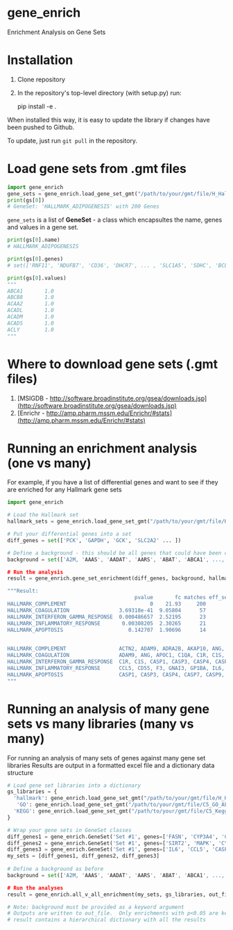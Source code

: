 # gene_enrich
Enrichment Analysis on Gene Sets

# Installation
1. Clone repository
2. In the repository's top-level directory (with setup.py) run:

    pip install -e .
    
When installed this way, it is easy to update the library if changes have been pushed to Github.

To update, just run `git pull` in the repository.

# Load gene sets from .gmt files
```python
import gene_enrich
gene_sets = gene_enrich.load_gene_set_gmt("/path/to/your/gmt/file/H_Hallmark.gmt")
print(gs[0])
# GeneSet: 'HALLMARK_ADIPOGENESIS' with 200 Genes
```

`gene_sets` is a list of **GeneSet** - a class which encapsultes the name, genes and values in a gene set.

```python
print(gs[0].name)
# HALLMARK_ADIPOGENESIS

print(gs[0].genes)
# set(['RNF11', 'NDUFB7', 'CD36', 'DHCR7', ... , 'SLC1A5', 'SDHC', 'BCL6', 'IMMT', 'COQ3'])

print(gs[0].values)
"""
ABCA1       1.0
ABCB8       1.0
ACAA2       1.0
ACADL       1.0
ACADM       1.0
ACADS       1.0
ACLY        1.0
"""
```

# Where to download gene sets (.gmt files)
1. [MSIGDB - http://software.broadinstitute.org/gsea/downloads.jsp](http://software.broadinstitute.org/gsea/downloads.jsp)
2. [Enrichr - http://amp.pharm.mssm.edu/Enrichr/#stats](http://amp.pharm.mssm.edu/Enrichr/#stats)

# Running an enrichment analysis (one vs many)
For example, if you have a list of differential genes and want to see if they are enriched for any Hallmark gene sets

```python
import gene_enrich

# Load the Hallmark set
hallmark_sets = gene_enrich.load_gene_set_gmt("/path/to/your/gmt/file/H_Hallmark.gmt")

# Put your differential genes into a set
diff_genes = set(['PCK', 'GAPDH', 'GCK', 'SLC2A2' ... ])

# Define a background - this should be all genes that could have been called as differential
background = set(['A2M, 'AAAS', 'AADAT', 'AARS', 'ABAT', 'ABCA1', ..., 'ZPBP', 'ZW10', 'ZWINT', 'ZYX'])

# Run the analysis
result = gene_enrich.gene_set_enrichment(diff_genes, background, hallmark_sets)

"""Result:
                                         pvalue       fc matches eff_set_size
HALLMARK_COMPLEMENT                           0    21.93     200          200   
HALLMARK_COAGULATION                3.69318e-41  9.05804      57          138   
HALLMARK_INTERFERON_GAMMA_RESPONSE  0.000486657  2.52195      23          200   
HALLMARK_INFLAMMATORY_RESPONSE       0.00308205  2.30265      21          200   
HALLMARK_APOPTOSIS                     0.142707  1.90696      14          161   

                                                                                genes  
HALLMARK_COMPLEMENT                 ACTN2, ADAM9, ADRA2B, AKAP10, ANG, ANXA5, APOA...  
HALLMARK_COAGULATION                ADAM9, ANG, APOC1, C1QA, C1R, C1S, C2, C3, C9,...  
HALLMARK_INTERFERON_GAMMA_RESPONSE  C1R, C1S, CASP1, CASP3, CASP4, CASP7, CCL5, CF...  
HALLMARK_INFLAMMATORY_RESPONSE      CCL5, CD55, F3, GNAI3, GP1BA, IL6, IRF1, IRF7,...  
HALLMARK_APOPTOSIS                  CASP1, CASP3, CASP4, CASP7, CASP9, CLU, F2, IL...  
"""
```

# Running an analysis of many gene sets vs many libraries (many vs many)
For running an analysis of many sets of genes against many gene set libraries
Results are output in a formatted excel file and a dictionary data structure

```python
# Load gene set libraries into a dictionary
gs_libraries = {
  'hallmark': gene_enrich.load_gene_set_gmt("/path/to/your/gmt/file/H_Hallmark.gmt"), 
   'GO': gene_enrich.load_gene_set_gmt("/path/to/your/gmt/file/C5_GO_ALL.gmt"), 
  'KEGG': gene_enrich.load_gene_set_gmt("/path/to/your/gmt/file/C5_Kegg.gmt")
}

# Wrap your gene sets in GeneSet classes
diff_genes1 = gene_enrich.GeneSet('Set #1', genes=['FASN', 'CYP3A4', 'CD36'...])
diff_genes2 = gene_enrich.GeneSet('Set #1', genes=['SIRT2', 'MAPK', 'CYP2B6'...])
diff_genes3 = gene_enrich.GeneSet('Set #1', genes=['IL6', 'CCL5', 'CASP3'...])
my_sets = [diff_genes1, diff_genes2, diff_genes3]
 
# Define a background as before
background = set(['A2M, 'AAAS', 'AADAT', 'AARS', 'ABAT', 'ABCA1', ..., 'ZPBP', 'ZW10', 'ZWINT', 'ZYX'])

# Run the analyses
result = gene_enrich.all_v_all_enrichment(my_sets, gs_libraries, out_file="output.xlsx", background=background)

# Note: background must be provided as a keyword argument
# Outputs are written to out_file.  Only enrichments with p<0.05 are kept
# result contains a hierarchical dictionary with all the results
```
